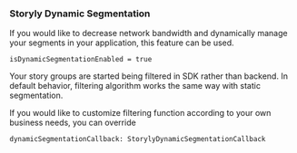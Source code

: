 ### Storyly Dynamic Segmentation

If you would like to decrease network bandwidth and dynamically manage your segments in your application, this feature can be used.

```
isDynamicSegmentationEnabled = true
```

Your story groups are started being filtered in SDK rather than backend. In default behavior, filtering algorithm works the same way with static segmentation.

If you would like to customize filtering function according to your own business needs, you can override

```
dynamicSegmentationCallback: StorylyDynamicSegmentationCallback
```
